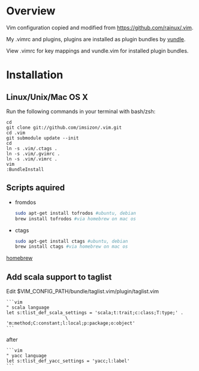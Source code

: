 Overview
========
Vim configuration copied and modified from https://github.com/rainux/.vim.

My .vimrc and plugins, plugins are installed as plugin bundles by [vundle](http://github.com/gmarik/vundle).

View .vimrc for key mappings and vundle.vim for installed plugin bundles.

Installation
============

Linux/Unix/Mac OS X
--------------------

Run the following commands in your terminal with bash/zsh:

    cd
    git clone git://github.com/imsizon/.vim.git
    cd .vim
    git submodule update --init
    cd
    ln -s .vim/.ctags .
    ln -s .vim/.gvimrc .
    ln -s .vim/.vimrc .
    vim
    :BundleInstall

Scripts aquired
---------------

* fromdos
 
    ```bash
    sudo apt-get install tofrodos #ubuntu, debian
    brew install tofrodos #via homebrew on mac os
    ```

* ctags

    ```bash
    sudo apt-get install ctags #ubuntu, debian
    brew install ctags #via homebrew on mac os
    ```

[homebrew](http://mxcl.github.com/homebrew/)


Add scala support to taglist
----------------------------

Edit $VIM_CONFIG_PATH/bundle/taglist.vim/plugin/taglist.vim

    ```vim
    " scala language
    let s:tlist_def_scala_settings = 'scala;t:trait;c:class;T:type;' .
                          \ 'm:method;C:constant;l:local;p:package;o:object'
    ```

after

    ```vim
    " yacc language
    let s:tlist_def_yacc_settings = 'yacc;l:label'
    ```
